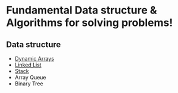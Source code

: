 # Fundamental Data structure & Algorithms for solving problems!
## Data structure
- [Dynamic Arrays][dymanic_arrays]
- [Linked List][linked_list]
- [Stack][stack]
- Array Queue
- Binary Tree

[dymanic_arrays]:https://github.com/democracyKim/CS_Study/tree/main/Data_Structure/01_Dynamic_Arrays
[linked_list]:https://github.com/democracyKim/CS_Study/tree/main/Data_Structure/02_Linked_List
[stack]:https://github.com/democracyKim/CS_Study/tree/main/Data_Structure/03_Stack